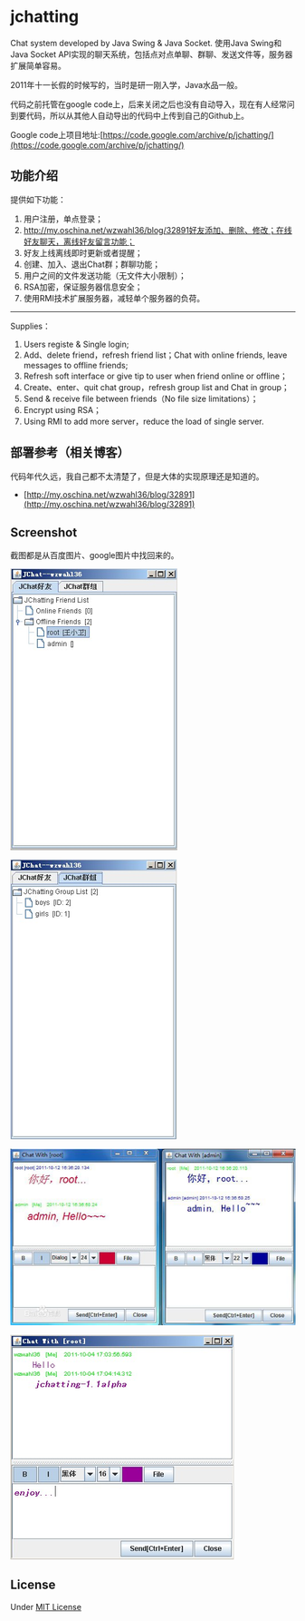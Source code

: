 # jchatting

Chat system developed by Java Swing & Java Socket. 使用Java Swing和Java Socket API实现的聊天系统，包括点对点单聊、群聊、发送文件等，服务器扩展简单容易。

2011年十一长假的时候写的，当时是研一刚入学，Java水品一般。

代码之前托管在google code上，后来关闭之后也没有自动导入，现在有人经常问到要代码，所以从其他人自动导出的代码中上传到自己的Github上。

Google code上项目地址:[https://code.google.com/archive/p/jchatting/](https://code.google.com/archive/p/jchatting/)


## 功能介绍

提供如下功能：

1. 用户注册，单点登录；
2. http://my.oschina.net/wzwahl36/blog/32891好友添加、删除、修改；在线好友聊天，离线好友留言功能；
3. 好友上线离线即时更新或者提醒；
4. 创建、加入、退出Chat群；群聊功能；
5. 用户之间的文件发送功能（无文件大小限制）；
6. RSA加密，保证服务器信息安全；
7. 使用RMI技术扩展服务器，减轻单个服务器的负荷。

----------

Supplies：

1. Users registe & Single login;
2. Add、delete friend，refresh friend list；Chat with online friends, leave messages to offline friends;
3. Refresh soft interface or give tip to user when friend online or offline；
4. Create、enter、quit chat group，refresh group list and Chat in group；
5. Send & receive file between friends（No file size limitations）；
6. Encrypt using RSA；
7. Using RMI to add more server，reduce the load of single server.


## 部署参考（相关博客）

代码年代久远，我自己都不太清楚了，但是大体的实现原理还是知道的。

 - [http://my.oschina.net/wzwahl36/blog/32891](http://my.oschina.net/wzwahl36/blog/32891)

## Screenshot

截图都是从百度图片、google图片中找回来的。

![screenshot/1.jpg](screenshot/1.jpg)

![screenshot/2.jpg](screenshot/2.jpg)

![screenshot/3.jpg](screenshot/3.jpg)

![screenshot/4.jpg](screenshot/4.jpg)


## License

Under [MIT License](https://opensource.org/licenses/mit-license.php)